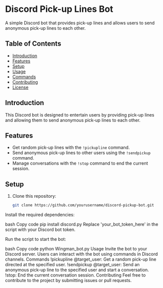 # Discord Pick-up Lines Bot

A simple Discord bot that provides pick-up lines and allows users to send anonymous pick-up lines to each other.

## Table of Contents

- [Introduction](#introduction)
- [Features](#features)
- [Setup](#setup)
- [Usage](#usage)
- [Commands](#commands)
- [Contributing](#contributing)
- [License](#license)

## Introduction

This Discord bot is designed to entertain users by providing pick-up lines and allowing them to send anonymous pick-up lines to each other.

## Features

- Get random pick-up lines with the `!pickupline` command.
- Send anonymous pick-up lines to other users using the `!sendpickup` command.
- Manage conversations with the `!stop` command to end the current session.

## Setup

1. Clone this repository:

   ```bash
   git clone https://github.com/yourusername/discord-pickup-bot.git
Install the required dependencies:

bash
Copy code
pip install discord.py
Replace 'your_bot_token_here' in the script with your Discord bot token.

Run the script to start the bot:

bash
Copy code
python Wingman_bot.py
Usage
Invite the bot to your Discord server.
Users can interact with the bot using commands in Discord channels.
Commands
!pickupline @target_user: Get a random pick-up line directed at the specified user.
!sendpickup @target_user: Send an anonymous pick-up line to the specified user and start a conversation.
!stop: End the current conversation session.
Contributing
Feel free to contribute to the project by submitting issues or pull requests.
